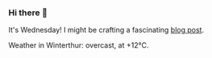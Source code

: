 ### Hi there :wave:

It's Wednesday! I might be crafting a fascinating [blog post](https://www.benjaminwuethrich.dev).

Weather in Winterthur: overcast, at +12°C.

